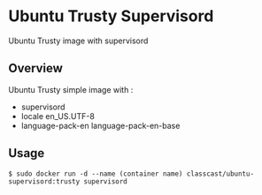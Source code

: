 # Ubuntu Trusty Supervisord

Ubuntu Trusty image with supervisord

## Overview

Ubuntu Trusty simple image with :  

+ supervisord
+ locale en_US.UTF-8
+ language-pack-en language-pack-en-base

## Usage

```
$ sudo docker run -d --name (container name) classcast/ubuntu-supervisord:trusty supervisord
```
